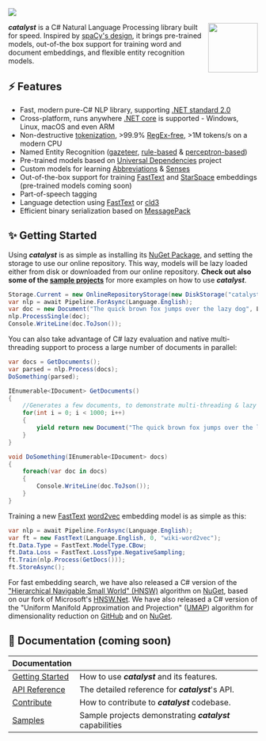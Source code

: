 <img src="https://raw.githubusercontent.com/curiosity-ai/catalyst/master/Catalyst/catalyst.png?token=ACDCOAYAIML2KGJTHTJP27C5KGCEC"/>

<a href="https://curiosity.ai"><img src="https://curiosity.ai/assets/images/logos/curiosity.png" width="100" height="100" align="right" /></a>

_**catalyst**_ is a C# Natural Language Processing library built for speed. Inspired by [spaCy's design](https://spacy.io/), it brings pre-trained models, out-of-the box support for training word and document embeddings, and flexible entity recognition models.

## ⚡ Features
- Fast, modern pure-C# NLP library, supporting [.NET standard 2.0](https://docs.microsoft.com/en-us/dotnet/standard/net-standard)
- Cross-platform, runs anywhere [.NET core](https://dotnet.microsoft.com/download) is supported - Windows, Linux, macOS and even ARM
- Non-destructive [tokenization](https://github.com/curiosity-ai/catalyst/blob/master/Catalyst/src/Models/Base/FastTokenizer.cs), >99.9% [RegEx-free](https://blog.codinghorror.com/regex-performance/), >1M tokens/s on a modern CPU
- Named Entity Recognition ([gazeteer](https://github.com/curiosity-ai/catalyst/blob/master/Catalyst/src/Models/EntityRecognition/Spotter.cs), [rule-based](https://github.com/curiosity-ai/catalyst/blob/master/Catalyst/src/Models/EntityRecognition/PatternSpotter.cs) & [perceptron-based](https://github.com/curiosity-ai/catalyst/blob/master/Catalyst/src/Models/EntityRecognition/AveragePerceptronEntityRecognizer.cs))
- Pre-trained models based on [Universal Dependencies](https://universaldependencies.org/) project
- Custom models for learning [Abbreviations](https://github.com/curiosity-ai/catalyst/blob/master/Catalyst/src/Models/Special/AbbreviationCapturer.cs) & [Senses](https://github.com/curiosity-ai/catalyst/blob/master/Catalyst/src/Models/EntityRecognition/Spotter.cs#L214)
- Out-of-the-box support for training [FastText](https://fasttext.cc/) and [StarSpace](https://github.com/facebookresearch/StarSpace) embeddings (pre-trained models coming soon)
- Part-of-speech tagging
- Language detection using [FastText](https://github.com/curiosity-ai/catalyst/blob/master/Catalyst/src/Models/Special/FastTextLanguageDetector.cs) or [cld3](https://github.com/curiosity-ai/catalyst/blob/master/Catalyst/src/Models/Special/LanguageDetector.cs)
- Efficient binary serialization based on [MessagePack](https://github.com/neuecc/MessagePack-CSharp/)


## ✨ Getting Started

Using _**catalyst**_ is as simple as installing its [NuGet Package](https://www.nuget.org/packages/Catalyst), and setting the storage to use our online repository. This way, models will be lazy loaded either from disk or downloaded from our online repository. **Check out also some of the [sample projects](https://github.com/curiosity-ai/catalyst/tree/master/samples)** for more examples on how to use _**catalyst**_.


```csharp
Storage.Current = new OnlineRepositoryStorage(new DiskStorage("catalyst-models"));
var nlp = await Pipeline.ForAsync(Language.English);
var doc = new Document("The quick brown fox jumps over the lazy dog", Language.English);
nlp.ProcessSingle(doc);
Console.WriteLine(doc.ToJson());
```

You can also take advantage of C# lazy evaluation and native multi-threading support to process a large number of documents in parallel:

```csharp
var docs = GetDocuments();
var parsed = nlp.Process(docs);
DoSomething(parsed);

IEnumerable<IDocument> GetDocuments()
{
    //Generates a few documents, to demonstrate multi-threading & lazy evaluation
    for(int i = 0; i < 1000; i++)
    {
        yield return new Document("The quick brown fox jumps over the lazy dog", Language.English);
    }
}

void DoSomething(IEnumerable<IDocument> docs)
{
    foreach(var doc in docs)
    {
        Console.WriteLine(doc.ToJson());
    }
}
```

Training a new [FastText](https://fasttext.cc/) [word2vec](https://en.wikipedia.org/wiki/Word2vec) embedding model is as simple as this:

```csharp
var nlp = await Pipeline.ForAsync(Language.English);
var ft = new FastText(Language.English, 0, "wiki-word2vec");
ft.Data.Type = FastText.ModelType.CBow;
ft.Data.Loss = FastText.LossType.NegativeSampling;
ft.Train(nlp.Process(GetDocs()));
ft.StoreAsync();
```

For fast embedding search, we have also released a C# version of the ["Hierarchical Navigable Small World" (HNSW)](https://arxiv.org/abs/1603.09320) algorithm on [NuGet](https://www.nuget.org/packages/HNSW/), based on our fork of Microsoft's [HNSW.Net](https://github.com/curiosity-ai/hnsw.net). We have also released a C# version of the "Uniform Manifold Approximation and Projection" ([UMAP](https://umap-learn.readthedocs.io/en/latest/how_umap_works.html)) algorithm for dimensionality reduction on [GitHub](https://github.com/curiosity-ai/umap-csharp) and on [NuGet](https://www.nuget.org/packages/UMAP/).



## 📖 Documentation (coming soon)

| Documentation     |                                                           |
| ----------------- | --------------------------------------------------------- |
| [Getting Started] | How to use _**catalyst**_ and its features.               |
| [API Reference]   | The detailed reference for _**catalyst**_'s API.          |
| [Contribute]      | How to contribute to _**catalyst**_ codebase.             |
| [Samples]         | Sample projects demonstrating _**catalyst**_ capabilities |

[Getting Started]: https://catalyst.curiosity.ai/getting-started
[API Reference]: https://catalyst.curiosity.ai/api
[Contribute]: https://github.com/curiosity-ai/catalyst/blob/master/CONTRIBUTING.md
[Samples]:(https://github.com/curiosity-ai/catalyst/tree/master/samples)
